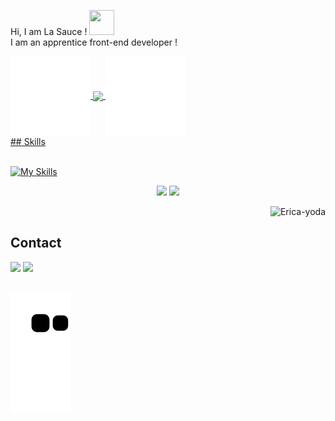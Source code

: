 Hi, I am La Sauce ! <img src="https://media.giphy.com/media/hvRJCLFzcasrR4ia7z/giphy.gif" width="40" height="40"> <br>
I am an apprentice front-end developer !
</br>

<div style="display: inline_block">
  <a href="https://github.com/lasauceblanche">

<img style="max-width:150px" align="center" src="https://github.com/Jhonierpc/WebDevelopment/blob/master/CSS%20Card%20Hover%20Effects/img/design_128.png?raw=true">

 <img align="center" height="170" src="https://github-readme-stats.vercel.app/api/top-langs/?username=lasauceblanche&layout=compact&langs_count=16&theme=dracula" />

 <img style="max-width:150px;" align="center" src="https://github.com/Jhonierpc/WebDevelopment/blob/master/CSS%20Card%20Hover%20Effects/img/code_128.png?raw=true">

</div>
## Skills
<div style="display: inline_block"><br>

  [![My Skills](https://skillicons.dev/icons?i=python,cpp,bash,github,js,html,css,arduino,php,mysql,raspberrypi,vscode)](https://skillicons.dev)

  <p align="center">

 <img width="49.5%" src="https://github-readme-stats.vercel.app/api?username=lasauceblanche&show_icons=true&theme=dracula&hide_border=true" />
    <img width="49.5%" src="https://github-readme-streak-stats.herokuapp.com/?user=lasauceblanche&theme=dracula&hide_border=true" />

  </p>

  <img align="right" height="180em" alt="Erica-yoda" src="https://media1.giphy.com/media/Wo0Yw7qwzgQak/giphy.gif?cid=ecf05e47iupbwp969x4oo8dof7trloaz8maagc7xoqd6u73r&ep=v1_gifs_search&rid=giphy.gif&ct=g">
</div>

</br>

## Contact
<div>
  <a href="https://www.instagram.com/_sweety_riv_/" target="_blank"><img src="https://img.shields.io/badge/-Instagram-%23E4405F?style=for-the-badge&logo=instagram&logoColor=white" target="_blank"></a>
  <a href="mailto: tom.rivillon@gmail.com"><img src="https://img.shields.io/badge/-Gmail-%23333?style=for-the-badge&logo=gmail&logoColor=white" target="_blank"></a>
  </br>
  </br>

  ![Snake animation](https://github.com/lasauceblanche/lasauceblanche/blob/output/github-contribution-grid-snake.svg)

</div>
